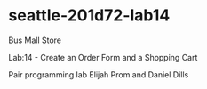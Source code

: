 # seattle-201d72-lab14
Bus Mall Store

Lab:14 - Create an Order Form and a Shopping Cart

Pair programming lab 
Elijah Prom and Daniel Dills
